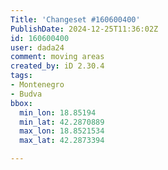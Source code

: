 ```yaml
---
Title: 'Changeset #160600400'
PublishDate: 2024-12-25T11:36:02Z
id: 160600400
user: dada24
comment: moving areas
created_by: iD 2.30.4
tags:
- Montenegro
- Budva
bbox:
  min_lon: 18.85194
  min_lat: 42.2870889
  max_lon: 18.8521534
  max_lat: 42.2873394

---
```

